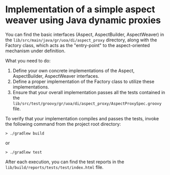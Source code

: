 # Implementation of a simple aspect weaver using Java dynamic proxies

You can find the basic interfaces (Aspect, AspectBuilder, AspectWeaver) in the `lib/src/main/java/gr/uoa/di/aspect_proxy` 
directory, along with the Factory class, which acts as the "entry-point" to the aspect-oriented mechanism under definition.

What you need to do:

1. Define your own concrete implementations of the Aspect, AspectBuilder, AspectWeaver interfaces.
2. Define a proper implementation of the Factory class to utilize these implementations.
3. Ensure that your overall implementation passes all the tests contained in
the `lib/src/test/groovy/gr/uoa/di/aspect_proxy/AspectProxySpec.groovy` file.

To verify that your implementation compiles and passes the tests, invoke the following command from the project root directory:

```
> ./gradlew build
```

or 

```
> ./gradlew test
```

After each execution, you can find the test reports in the `lib/build/reports/tests/test/index.html` file.
